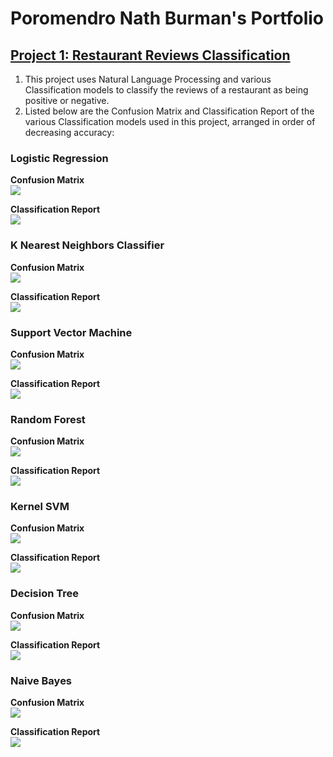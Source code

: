 # Poromendro Nath Burman's Portfolio


## [Project 1: Restaurant Reviews Classification](https://github.com/poronburman/Restaurant-Review-Classification)

1. This project uses Natural Language Processing and various Classification models to classify the reviews of a restaurant as being positive or negative.
2. Listed below are the Confusion Matrix and Classification Report of the various Classification models used in this project, arranged in order of decreasing accuracy:    

### Logistic Regression

**Confusion Matrix**    
![](Figures/logistic_cm.png)

**Classification Report**    
![](Figures/logistic_classification_report.png)

### K Nearest Neighbors Classifier   

**Confusion Matrix**    
![](Figures/knn_cm.png)

**Classification Report**    
![](Figures/knn_classification_report.png)    

### Support Vector Machine    

**Confusion Matrix**    
![](Figures/svm_cm.png)  

**Classification Report**    
![](Figures/svm_classification_report.png)    

### Random Forest    

**Confusion Matrix**    
![](Figures/random_forest_cm.png)  

**Classification Report**    
![](Figures/random_classification_report.png)    

### Kernel SVM    

**Confusion Matrix**    
![](Figures/kernel.png)  

**Classification Report**    
![](Figures/kernel_classification_report.png)    

### Decision Tree    

**Confusion Matrix**    
![](Figures/decision_cm.png)  

**Classification Report**    
![](Figures/decision_classification_report.png)    

### Naive Bayes    

**Confusion Matrix**    
![](Figures/naive_cm.png)  

**Classification Report**    
![](Figures/naive_classification_report.png)








